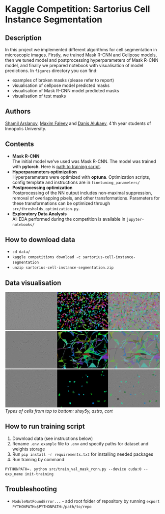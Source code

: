 # Kaggle Competition: Sartorius Cell Instance Segmentation

## Description

In this project we implemented different algorithms for cell segmentation in microscopic images. Firstly, we trained
Mask
R-CNN and Cellpose models, then we tuned model and postprocessing hyperparameters of Mask R-CNN model, and finally we
prepared notebook with visualisation of model predictions. In `figures` directory you can find:

- examples of broken masks (please refer to report)
- visualisation of cellpose model predicted masks
- visualisation of Mask R-CNN model predicted masks
- visualisation of test masks

## Authors

[Shamil Arslanov](https://github.com/homomorfism), [Maxim Faleev](https://github.com/implausibleDeniability)
and [Danis Alukaev](https://github.com/DanisAlukaev), 4'th year students of Innopolis University.

## Contents

- **Mask R-CNN**  
  The initial model we've used was Mask R-CNN. The model was trained with **pytorch**. Here
  is [path to training script](src/train_val_mask_rcnn.py).
- **Hyperparameters optimization**  
  Hyperparameters were optimized with **optuna**.
  Optimization scripts, config template and instructions are in `finetuning_parameters/`
- **Postprocessing optimization**  
  Postprocessing of the NN output includes non-maximal suppression, removal of overlapping pixels,
  and other transformations. Parameters for these transformations can be optimized through
  `src/thresholds_optimization.py`.
- **Exploratory Data Analysis**  
  All EDA performed during the competition is available in `jupyter-notebooks/`

## How to download data

- `cd data/`
- `kaggle competitions download -c sartorius-cell-instance-segmentation`
- `unzip sartorius-cell-instance-segmentation.zip`

## Data visualisation

![train-data-visualisation](figures/aff8fb4fc364-shsy5y.png)
![train-data-visualisation](figures/45a1f06614f0-astro.png)
![train-data-visualisation](figures/508d39dcc9ef-cort.png)
*Types of cells from top to bottom: shsy5y, astro, cort*

## How to run training script

1. Download data (see instructions below)
2. Rename `.env.example` file to `.env` and specify paths for dataset and weights storage
3. Run `pip install -r requirements.txt` for installing needed packages
4. Run training by command

```
PYTHONPATH=. python src/train_val_mask_rcnn.py --device cuda:0 --exp_name init-training
```

## Troubleshooting

- `ModuleNotFoundError...` - add root folder of repository by running `export PYTHONPATH=$PYTHONPATH:/path/to/repo`

